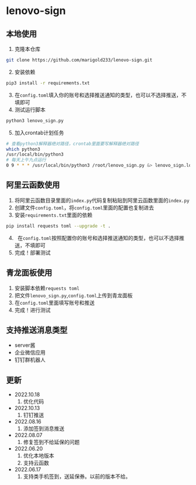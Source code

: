 # lenovo-sign

## 本地使用

1. 克隆本仓库
```bash
git clone https://github.com/marigold233/lenovo-sign.git
```
2. 安装依赖
```bash
pip3 install -r requirements.txt
```
3. 在`config.toml`填入你的账号和选择推送通知的类型，也可以不选择推送，不填即可
4. 测试运行脚本
```bash
python3 lenovo_sign.py
```
5. 加入crontab计划任务

```bash
# 查看python3解释器绝对路径，crontab里面要写解释器绝对路径
which python3
/usr/local/bin/python3
# 每天上午九点运行
0 9 * * * /usr/local/bin/python3 /root/lenovo_sign.py &> lenovo_sign.log
```
  
## 阿里云函数使用

1. 将阿里云函数目录里面的`index.py`代码复制粘贴到阿里云函数里面的`index.py`
2. 创建文件`config.toml`，将`config.toml`里面的配置也复制进去
3. 安装`requirements.txt`里面的依赖
```bash
pip install requests toml --upgrade -t .
```
4.   在`config.toml`按照配置你的账号和选择推送通知的类型，也可以不选择推送，不填即可
5. 完成！部署测试

## 青龙面板使用

1. 安装脚本依赖`requests toml`
2. 把文件`lenovo_sign.py`,`config.toml`上传到青龙面板
3. 在`config.toml`里面填写账号和推送
4. 完成！进行测试

## 支持推送消息类型

- server酱
- 企业微信应用
- 钉钉群机器人

## 更新
- 2022.10.18
	1. 优化代码
- 2022.10.13  
	1. 钉钉推送
- 2022.08.16
	1. 添加签到消息推送
- 2022.08.07
	1. 修复签到不给延保的问题  
- 2022.06.20  
	1. 优化本地版本  
	2. 支持云函数  
- 2022.06.17  
	1. 支持类手机签到，送延保券。以前的版本不给。